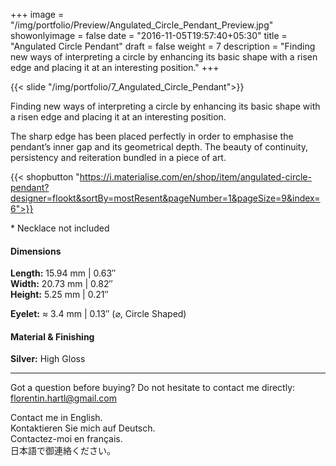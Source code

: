 +++
image = "/img/portfolio/Preview/Angulated_Circle_Pendant_Preview.jpg"
showonlyimage = false
date = "2016-11-05T19:57:40+05:30"
title = "Angulated Circle Pendant"
draft = false
weight = 7
description = "Finding new ways of interpreting a circle by enhancing its basic shape with a risen edge and placing it at an interesting position."
+++

{{< slide "/img/portfolio/7_Angulated_Circle_Pendant">}}

Finding new ways of interpreting a circle by enhancing its basic shape with a risen edge and placing it at an interesting position.
<!--more-->

The sharp edge has been placed perfectly in order to emphasise the pendant’s inner gap and its geometrical depth. The beauty of continuity, persistency and reiteration bundled in a piece of art.

{{< shopbutton "https://i.materialise.com/en/shop/item/angulated-circle-pendant?designer=flookt&sortBy=mostResent&pageNumber=1&pageSize=9&index=6">}}

\* Necklace not included

#### Dimensions

**Length:** 15.94 mm | 0.63″  
**Width:** 20.73 mm | 0.82″  
**Height:** 5.25 mm | 0.21″

**Eyelet:** ≈ 3.4 mm | 0.13″ (⌀, Circle Shaped)

#### Material & Finishing

**Silver:** High Gloss  

---

Got a question before buying? Do not hesitate to contact me directly:
florentin.hartl@gmail.com

Contact me in English.  
Kontaktieren Sie mich auf Deutsch.  
Contactez-moi en français.  
日本語で御連絡ください。